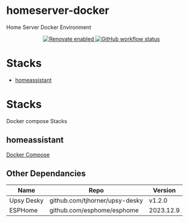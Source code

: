 # homeserver-docker

Home Server Docker Environment

<!-- markdownlint-disable no-inline-html -->

<p align="center">
<!--
  <a href="https://github.com/prettier/prettier#readme">
    <img alt="code style" src="https://img.shields.io/badge/code_style-prettier-ff69b4.svg?style=flat-square">
  </a>
  <a href="https://conventionalcommits.org">
    <img alt="Conventional Commits: 1.0.0" src="https://img.shields.io/badge/Conventional%20Commits-1.0.0-yellow.svg?style=flat-square">
  </a>
-->
    <a href="https://renovatebot.com">
    <img alt="Renovate enabled" src="https://img.shields.io/badge/renovate-enabled-brightgreen.svg?style=flat-square">
    </a>
    <!-- create link action & badge -->
    <a href="https://github.com/renovatebot/github-action/actions">
      <img alt="GitHub workflow status" src="https://img.shields.io/github/actions/workflow/status/jacobfg/homeserver-docker/renovatebot.yml?style=flat-square">
    </a>
</p>

# Stacks

- [homeassistant](#homeassistant)

# Stacks

Docker compose Stacks

## homeassistant

[Docker Compose](homeassistant/docker-compose.yml)

## Other Dependancies

| Name | Repo | Version |
|------|------|---------|
| Upsy Desky | github.com/tjhorner/upsy-desky | v1.2.0 |
| ESPHome | github.com/esphome/esphome | 2023.12.9 |
